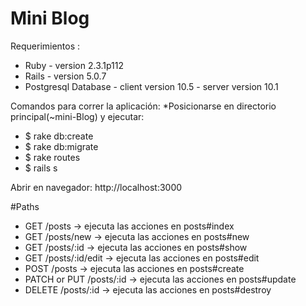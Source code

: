 # Mini Blog

Requerimientos : 

* Ruby - version 2.3.1p112 
* Rails - version 5.0.7
* Postgresql Database - client version 10.5
                      - server version 10.1

Comandos para correr la aplicación:
  *Posicionarse en directorio principal(~mini-Blog) y ejecutar:
  * $ rake db:create 
  * $ rake db:migrate 
  * $ rake routes
  * $ rails s 
  
Abrir en navegador: http://localhost:3000

#Paths 

* GET /posts  -> ejecuta las acciones en posts#index 
* GET /posts/new  -> ejecuta las acciones en posts#new 
* GET /posts/:id  -> ejecuta las acciones en posts#show 
* GET /posts/:id/edit  -> ejecuta las acciones en posts#edit 
* POST /posts  -> ejecuta las acciones en posts#create 
* PATCH or PUT /posts/:id  -> ejecuta las acciones en posts#update 
* DELETE /posts/:id  -> ejecuta las acciones en posts#destroy 
